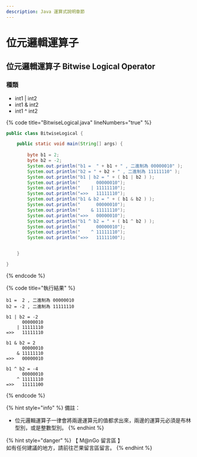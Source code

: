 ```yaml
---
description: Java 運算式說明章節
---
```


# 位元邏輯運算子

## 位元邏輯運算子 Bitwise Logical Operator

### 種類

* int1  |  int2
* int1 &  int2
* int1  ^  int2

{% code title="BitwiseLogical.java" lineNumbers="true" %}
```java
public class BitwiseLogical {

	public static void main(String[] args) {
		
		byte b1 = 2;
		byte b2 = -2;
		System.out.println("b1 =  " + b1 + " , 二進制為 00000010" );
		System.out.println("b2 = " + b2 + " , 二進制為 11111110" );
		System.out.println("b1 | b2 = " + ( b1 | b2 ) );
		System.out.println("      00000010");
		System.out.println("    | 11111110");
		System.out.println("=>>   11111110");
		System.out.println("b1 & b2 = " + ( b1 & b2 ) );
		System.out.println("      00000010");
		System.out.println("    & 11111110");
		System.out.println("=>>   00000010");
		System.out.println("b1 ^ b2 = " + ( b1 ^ b2 ) );
		System.out.println("      00000010");
		System.out.println("    ^ 11111110");
		System.out.println("=>>   11111100");


	}

}
```
{% endcode %}

{% code title="執行結果" %}
```
b1 =  2 , 二進制為 00000010
b2 = -2 , 二進制為 11111110

b1 | b2 = -2
      00000010
    | 11111110
=>>   11111110

b1 & b2 = 2
      00000010
    & 11111110
=>>   00000010

b1 ^ b2 = -4
      00000010
    ^ 11111110
=>>   11111100
```
{% endcode %}

{% hint style="info" %}
備註：

* 位元邏輯運算子一律會將兩邊運算元的值都求出來，兩邊的運算元必須是布林型別，或是整數型別。
{% endhint %}

{% hint style="danger" %}
【 M@nGo 留言區 】\
如有任何建議的地方，請前往芒果留言區留言。
{% endhint %}
